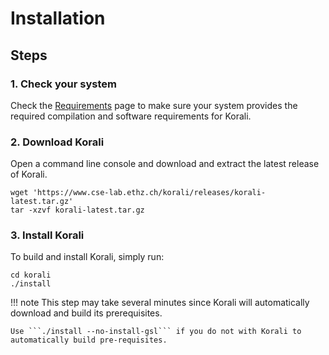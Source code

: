 # Installation

## Steps

### 1. Check your system

 Check the [Requirements](../requirements) page to make sure your system provides
 the required compilation and software requirements for Korali.

### 2. Download Korali
Open a command line console and download and extract the latest release of Korali.

```shell
wget 'https://www.cse-lab.ethz.ch/korali/releases/korali-latest.tar.gz'
tar -xzvf korali-latest.tar.gz 
```

### 3. Install Korali

To build and install Korali, simply run:

```shell
cd korali 
./install
```

!!! note
	This step may take several minutes since Korali will automatically download and build its prerequisites.
	
	Use ```./install --no-install-gsl``` if you do not with Korali to automatically build pre-requisites.